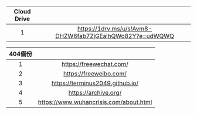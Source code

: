 |Cloud Drive||
|:-:|:-:|
|1|https://1drv.ms/u/s!Avm8-DHZW6fab7ZjGEaihQWo82Y?e=udWQWQ|

|404備份||
|:-:|:-:|
|1|https://freewechat.com/|
|2|https://freeweibo.com/|
|3|https://terminus2049.github.io/|
|4|https://archive.org/|
|5|https://www.wuhancrisis.com/about.html|
